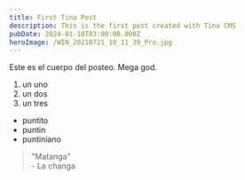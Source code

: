 ```yaml
---
title: First Tina Post
description: This is the first post created with Tina CMS
pubDate: 2024-01-10T03:00:00.000Z
heroImage: /WIN_20210721_10_11_39_Pro.jpg
---
```


Este es el cuerpo del posteo. Mega god.

1. un uno
2. un dos
3. un tres

- puntito
- puntin
- puntiniano

> "Matanga"\
> \- La changa
